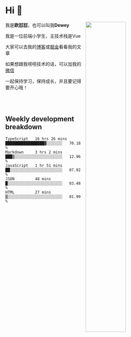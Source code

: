 # Hi 👋


[<img align="right" width="50%" src="https://github-readme-stats.vercel.app/api?username=OUDUIDUI&theme=dark&show_icons=true">](https://metrics.lecoq.io/OUDUIDUI?template=classic&#41;)

 我是**欧怼怼**，也可以叫我**Dewey**

我是一位前端小学生，主技术栈是Vue

大家可以去我的[博客](ouduidui.cn)或[掘金](https://juejin.cn/user/4309700183594366)看看我的文章

如果想跟我唠唠技术的话，可以加我的[微信](./images/wechat.jpeg)

一起保持学习，保持成长，并且要记得要开心哦！


<br/>
<br/>

##  Weekly development breakdown

<!--START_SECTION:waka-->
```text
TypeScript   16 hrs 26 mins  █████████████████▓░░░░░░░   70.18 % 
Markdown     3 hrs 2 mins    ███▒░░░░░░░░░░░░░░░░░░░░░   12.96 % 
JavaScript   1 hr 51 mins    ██░░░░░░░░░░░░░░░░░░░░░░░   07.92 % 
JSON         48 mins         █░░░░░░░░░░░░░░░░░░░░░░░░   03.48 % 
HTML         27 mins         ▒░░░░░░░░░░░░░░░░░░░░░░░░   01.99 % 
```
<!--END_SECTION:waka-->

